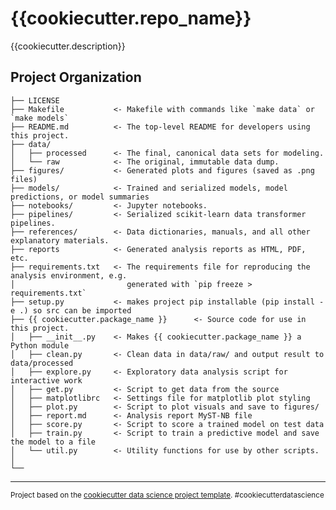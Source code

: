 {{cookiecutter.repo_name}}
==============================

{{cookiecutter.description}}

Project Organization
------------

    ├── LICENSE
    ├── Makefile           <- Makefile with commands like `make data` or `make models`
    ├── README.md          <- The top-level README for developers using this project.
    ├── data/
    │   ├── processed      <- The final, canonical data sets for modeling.
    │   └── raw            <- The original, immutable data dump.
    ├── figures/           <- Generated plots and figures (saved as .png files)
    ├── models/            <- Trained and serialized models, model predictions, or model summaries
    ├── notebooks/         <- Jupyter notebooks.
    ├── pipelines/         <- Serialized scikit-learn data transformer pipelines.
    ├── references/        <- Data dictionaries, manuals, and all other explanatory materials.
    ├── reports            <- Generated analysis reports as HTML, PDF, etc.
    ├── requirements.txt   <- The requirements file for reproducing the analysis environment, e.g.
    │                         generated with `pip freeze > requirements.txt`
    ├── setup.py           <- makes project pip installable (pip install -e .) so src can be imported
    ├── {{ cookiecutter.package_name }}      <- Source code for use in this project.
    │   ├── __init__.py    <- Makes {{ cookiecutter.package_name }} a Python module
    │   ├── clean.py       <- Clean data in data/raw/ and output result to data/processed
    │   ├── explore.py     <- Exploratory data analysis script for interactive work
    │   ├── get.py         <- Script to get data from the source
    │   ├── matplotlibrc   <- Settings file for matplotlib plot styling
    │   ├── plot.py        <- Script to plot visuals and save to figures/
    │   ├── report.md      <- Analysis report MyST-NB file
    │   ├── score.py       <- Script to score a trained model on test data
    │   ├── train.py       <- Script to train a predictive model and save the model to a file
    │   └── util.py        <- Utility functions for use by other scripts.
    │
    └──


--------

<p><small>Project based on the <a target="_blank" href="https://drivendata.github.io/cookiecutter-data-science/">cookiecutter data science project template</a>. #cookiecutterdatascience</small></p>
